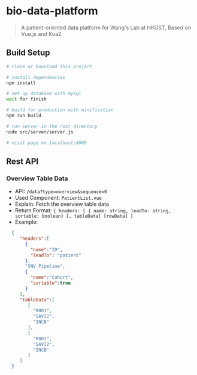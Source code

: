 # bio-data-platform

> A patient-oriented data platform for Wang's Lab at HKUST, Based on Vue.js and Koa2

## Build Setup

``` bash
# clone or Download this project

# install dependencies
npm install

# set up database with mysql
wait for finish

# build for production with minification
npm run build

# run server in the root directory
node src/server/server.js

# visit page on localhost:8080
```

## Rest API

### Overview Table Data


*  API: `/data?type=overview&sequence=0`
*  Used Component: `PatientList.vue`
*  Explain: Fetch the overview table data
*  Return Format: `{ headers: [ { name: string, leadTo: string, sortable: boolean} ], tableData[ [rowData] ]`
*  Example:
```json
  {
     "headers":[
       {
         "name":"ID",
         "leadTo": "patient"
       },
       "SNV Pipeline",
       {
         "name":"Cohort",
         "sortable":true
       }
     ],
     "tableData":[
        [
          "R001",
          "SAVI2",
          "INCB"
        ],
        [
          "R001",
          "SAVI2",
          "INCB"
        ]
     ]
  }
```

